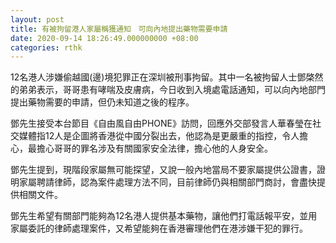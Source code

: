 ```yaml
---
layout: post
title: 有被拘留港人家屬稱獲通知　可向內地提出藥物需要申請
date: 2020-09-14 18:26:49.000000000 +08:00
categories: rthk
---
```


12名港人涉嫌偷越國(邊)境犯罪正在深圳被刑事拘留。其中一名被拘留人士鄧棨然的弟弟表示，哥哥患有哮喘及皮膚病，今日收到入境處電話通知，可以向內地部門提出藥物需要的申請，但仍未知道之後的程序。

鄧先生接受本台節目《自由風自由PHONE》訪問，回應外交部發言人華春瑩在社交媒體指12人是企圖將香港從中國分裂出去，他認為是更嚴重的指控，令人擔心，最擔心哥哥的罪名涉及有關國家安全法律，擔心他的人身安全。

鄧先生提到，現階段家屬無可能探望，又說一般內地當局不要家屬提供公證書，證明家屬聘請律師，認為案件處理方法不同，目前律師仍與相關部門商討，會盡快提供相關文件。

鄧先生希望有關部門能夠為12名港人提供基本藥物，讓他們打電話報平安，並用家屬委託的律師處理案件，又希望能夠在香港審理他們在港涉嫌干犯的罪行。
